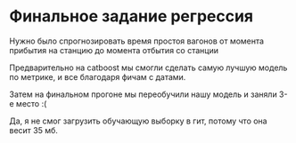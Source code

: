 # Финальное задание регрессия

Нужно было спрогнозировать время простоя вагонов от момента прибытия на станцию до момента отбытия со станции

Предварительно на catboost мы смогли сделать самую лучшую модель по метрике, и все благодаря фичам с датами. 

Затем на финальном прогоне мы переобучили нашу модель и заняли 3-е место :(


Да, я не смог загрузить обучающую выборку в гит, потому что она весит 35 мб.

